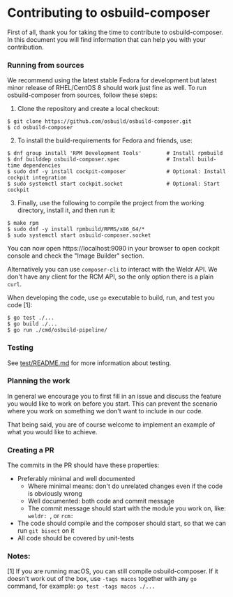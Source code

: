 # Contributing to osbuild-composer

First of all, thank you for taking the time to contribute to osbuild-composer.
In this document you will find information that can help you with your
contribution.

### Running from sources

We recommend using the latest stable Fedora for development but latest minor
release of RHEL/CentOS 8 should work just fine as well. To run osbuild-composer
from sources, follow these steps:

1. Clone the repository and create a local checkout:

```
$ git clone https://github.com/osbuild/osbuild-composer.git
$ cd osbuild-composer
```

2. To install the build-requirements for Fedora and friends, use:

```
$ dnf group install 'RPM Development Tools'        # Install rpmbuild
$ dnf builddep osbuild-composer.spec               # Install build-time dependencies
$ sudo dnf -y install cockpit-composer             # Optional: Install cockpit integration
$ sudo systemctl start cockpit.socket              # Optional: Start cockpit
```

3. Finally, use the following to compile the project from the working
directory, install it, and then run it:

```
$ make rpm
$ sudo dnf -y install rpmbuild/RPMS/x86_64/*
$ sudo systemctl start osbuild-composer.socket
```

You can now open https://localhost:9090 in your browser to open cockpit console
and check the "Image Builder" section.

Alternatively you can use `composer-cli` to interact with the Weldr API. We
don't have any client for the RCM API, so the only option there is a
plain `curl`.

When developing the code, use `go` executable to build, run, and test you
code [1]:

```
$ go test ./...
$ go build ./...
$ go run ./cmd/osbuild-pipeline/
```

### Testing

See [test/README.md](test/README.md) for more information about testing.

### Planning the work

In general we encourage you to first fill in an issue and discuss the feature
you would like to work on before you start. This can prevent the scenario where
you work on something we don't want to include in our code.

That being said, you are of course welcome to implement an example of what you
would like to achieve.

### Creating a PR

The commits in the PR should have these properties:

* Preferably minimal and well documented
  * Where minimal means: don't do unrelated changes even if the code is
    obviously wrong
  * Well documented: both code and commit message
  * The commit message should start with the module you work on,
    like: `weldr: `, or `rcm:`
* The code should compile and the composer should start, so that we can run
  `git bisect` on it
* All code should be covered by unit-tests

### Notes:

[1] If you are running macOS, you can still compile osbuild-composer. If it
    doesn't work out of the box, use `-tags macos` together with any `go`
    command, for example: `go test -tags macos ./...`
